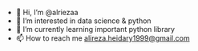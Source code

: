 - 👋 Hi, I’m @alriezaa
- 👀 I’m interested in data science & python
- 🌱 I’m currently learning important python library
- 📫 How to reach me alireza.heidary1999@gmail.com

<!---
alriezaa/alriezaa is a ✨ special ✨ repository because its `README.md` (this file) appears on your GitHub profile.
You can click the Preview link to take a look at your changes.
--->
